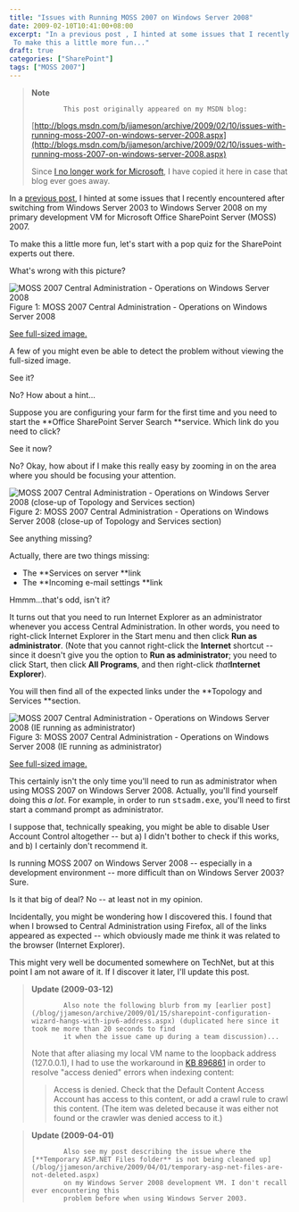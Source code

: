 ```yaml
---
title: "Issues with Running MOSS 2007 on Windows Server 2008"
date: 2009-02-10T10:41:00+08:00
excerpt: "In a previous post , I hinted at some issues that I recently encountered after switching from Windows Server 2003 to Windows Server 2008 on my primary development VM for Microsoft Office SharePoint Server (MOSS) 2007. 
 To make this a little more fun..."
draft: true
categories: ["SharePoint"]
tags: ["MOSS 2007"]
---
```


> **Note**
> 
>             This post originally appeared on my MSDN blog:  
>   
> 
> 
> [http://blogs.msdn.com/b/jjameson/archive/2009/02/10/issues-with-running-moss-2007-on-windows-server-2008.aspx](http://blogs.msdn.com/b/jjameson/archive/2009/02/10/issues-with-running-moss-2007-on-windows-server-2008.aspx)
> 
> 
> Since [I no longer work for Microsoft](/blog/jjameson/archive/2011/09/02/last-day-with-microsoft.aspx), I have copied it here in case that blog                 ever goes away.


In a [previous post](/blog/jjameson/archive/2009/01/23/error-installing-moss-2007-december-cumulative-update.aspx), I hinted at some issues that I recently encountered after         switching from Windows Server 2003 to Windows Server 2008 on my primary development         VM for Microsoft Office SharePoint Server (MOSS) 2007.

To make this a little more fun, let's start with a pop quiz for the SharePoint experts         out there.

What's wrong with this picture?

![MOSS 2007 Central Administration - Operations on Windows Server 2008](https://www.technologytoolbox.com/blog/images/www_technologytoolbox_com/blog/jjameson/9/r_MOSS2007-WS2008-Operations(non-Admin).jpg)
            Figure 1: MOSS 2007 Central Administration - Operations on Windows Server 2008

[See full-sized image.](/blog/images/www_technologytoolbox_com/blog/jjameson/9/o_MOSS2007-WS2008-Operations%28non-Admin%29.jpg)


A few of you might even be able to detect the problem without viewing the full-sized         image.

See it?

No? How about a hint...

Suppose you are configuring your farm for the first time and you need to start the         **Office SharePoint Server Search **service. Which link do you need         to click?

See it now?

No? Okay, how about if I make this really easy by zooming in on the area where you         should be focusing your attention.

![MOSS 2007 Central Administration - Operations on Windows Server 2008 (close-up of Topology and Services section)](https://www.technologytoolbox.com/blog/images/www_technologytoolbox_com/blog/jjameson/9/o_MOSS2007-WS2008-Operations(non-Admin)-closeup.jpg)
            Figure 2: MOSS 2007 Central Administration - Operations on Windows Server 2008 (close-up
            of Topology and Services section)


See anything missing?

Actually, there are two things missing:

- The **Services on server **link
- The **Incoming e-mail settings **link


Hmmm...that's odd, isn't it?

It turns out that you need to run Internet Explorer as an administrator whenever         you access Central Administration. In other words, you need to right-click Internet         Explorer in the Start menu and then click **Run as administrator**.         (Note that you cannot right-click the **Internet** shortcut -- since         it doesn't give you the option to **Run as administrator**; you need         to click Start, then click **All Programs**, and then right-click *that***Internet Explorer**).

You will then find all of the expected links under the **Topology and Services
        **section.

![MOSS 2007 Central Administration - Operations on Windows Server 2008 (IE running as administrator)](https://www.technologytoolbox.com/blog/images/www_technologytoolbox_com/blog/jjameson/9/r_MOSS2007-WS2008-Operations(Admin).jpg)
            Figure 3: MOSS 2007 Central Administration - Operations on Windows Server 2008 (IE
            running as administrator)

[See full-sized image.](/blog/images/www_technologytoolbox_com/blog/jjameson/9/o_MOSS2007-WS2008-Operations%28Admin%29.jpg)


This certainly isn't the only time you'll need to run as administrator when using         MOSS 2007 on Windows Server 2008. Actually, you'll find yourself doing this *a lot*.         For example, in order to run         <samp>            stsadm.exe</samp>, you'll need to first start a command prompt as administrator.

I suppose that, technically speaking, you might be able to disable User Account         Control altogether -- but a) I didn't bother to check if this works, and b) I certainly         don't recommend it.

Is running MOSS 2007 on Windows Server 2008 -- especially in a development environment         -- more difficult than on Windows Server 2003? Sure.

Is it that big of deal? No -- at least not in my opinion.

Incidentally, you might be wondering how I discovered this. I found that when I         browsed to Central Administration using Firefox, all of the links appeared as expected         -- which obviously made me think it was related to the browser (Internet Explorer).

This might very well be documented somewhere on TechNet, but at this point I am         not aware of it. If I discover it later, I'll update this post.


> **Update (2009-03-12)**
> 
>             Also note the following blurb from my [earlier post](/blog/jjameson/archive/2009/01/15/sharepoint-configuration-wizard-hangs-with-ipv6-address.aspx) (duplicated here since it took me more than 20 seconds to find
>             it when the issue came up during a team discussion)...
>             
> Note that after aliasing my local VM name to the loopback address (127.0.0.1), I                 had to use the workaround in [KB 896861](http://support.microsoft.com/kb/896861)                 in order to resolve "access denied" errors when indexing content:
> 
> 
> > Access is denied. Check that the Default Content Access Account has access to this
> >                 content, or add a crawl rule to crawl this content. (The item was deleted because
> >                 it was either not found or the crawler was denied access to it.)



> **Update (2009-04-01)**
> 
>             Also see my post describing the issue where the [**Temporary ASP.NET Files folder** is not being cleaned up](/blog/jjameson/archive/2009/04/01/temporary-asp-net-files-are-not-deleted.aspx)
>             on my Windows Server 2008 development VM. I don't recall ever encountering this
>             problem before when using Windows Server 2003.

